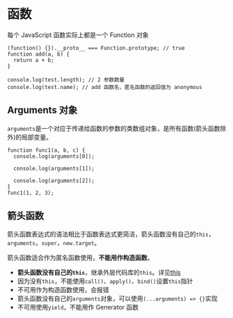 # 函数

每个 JavaScript 函数实际上都是一个 Function 对象

```JS
(function() {}).__proto__ === Function.prototype; // true
function add(a, b) {
  return a + b;
}

console.log(test.length); // 2 参数数量
console.log(test.name); // add 函数名，匿名函数的返回值为 anonymous
```

## Arguments 对象

`arguments`是一个对应于传递给函数的参数的类数组对象，是所有函数(箭头函数除外)的局部变量。

```JS
function func1(a, b, c) {
  console.log(arguments[0]);

  console.log(arguments[1]);

  console.log(arguments[2]);
}
func1(1, 2, 3);

```

## 箭头函数

箭头函数表达式的语法相比于函数表达式更简洁，箭头函数没有自己的`this`，`arguments`，`super`，`new.target`。

箭头函数适合作为匿名函数使用，**不能用作构造函数**。

- **箭头函数没有自己的`this`**，继承外层代码库的`this`。详见[this](../02.Core/04-this.md)
- 因为没有`this`，不能使用`call()`、`apply()`、`bind()`设置`this`指针
- 不可用作为构造函数使用，会报错
- 箭头函数没有自己的`arguments`对象，可以使用`(...arguments) => {}`实现
- 不可用使用`yield`，不能用作 Generator 函数
